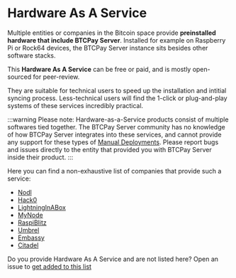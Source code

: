 # Hardware As A Service

Multiple entities or companies in the Bitcoin space provide **preinstalled hardware that include BTCPay Server**.
Installed for example on Raspberry Pi or Rock64 devices, the BTCPay Server instance sits besides other software stacks.

This **Hardware As A Service** can be free or paid, and is mostly open-sourced for peer-review.

They are suitable for technical users to speed up the installation and intitial syncing process.
Less-technical users will find the 1-click or plug-and-play systems of these services incredibly practical.

:::warning Please note:
Hardware-as-a-Service products consist of multiple softwares tied together.
The BTCPay Server community has no knowledge of how BTCPay Server integrates into these services, and cannot provide any support for these types of [Manual Deployments](./ManualDeployment.md). Please report bugs and issues directly to the entity that provided you with BTCPay Server inside their product.
:::

Here you can find a non-exhaustive list of companies that provide such a service:

- [Nodl](https://www.nodl.it/)
- [Hack0](https://www.dglab.com/en/works/hack0/)
- [LightningInABox](https://lightninginabox.co/)
- [MyNode](https://mynodebtc.com/)
- [RaspiBlitz](https://raspiblitz.org/)
- [Umbrel](https://umbrel.com/)
- [Embassy](https://start9.com/)
- [Citadel](https://runcitadel.space/)

Do you provide Hardware As A Service and are not listed here?
Open an issue to [get added to this list](https://github.com/btcpayserver/btcpayserver-doc/issues)
